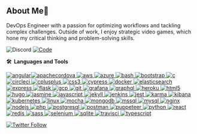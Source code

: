 ## About Me🔎

DevOps Engineer with a passion for optimizing workflows and tackling complex challenges. Outside of work, I enjoy strategic video games, which hone my critical thinking and problem-solving skills.

<!--START_SECTION:waka-->

![Discord](https://img.shields.io/discord/722504565060010035?style=flat-square&logo=Discord&label=Discord&link=https%3A%2F%2Fdiscord.gg%2FUbetHfu)
[![Code](https://wakatime.com/badge/user/018e538b-3f55-4e8e-95fa-6c3225418eed/project/018e5397-e230-494c-ad7e-a876a6ad1176.svg)](https://wakatime.com/badge/user/018e538b-3f55-4e8e-95fa-6c3225418eed/project/018e5397-e230-494c-ad7e-a876a6ad1176)

**🛠️  Languages and Tools**

[![angular](https://angular.io/assets/images/logos/angular/angular.svg)](https://angular.io)[![apachecordova](https://www.vectorlogo.zone/logos/apache_cordova/apache_cordova-icon.svg) ](https://cordova.apache.org/)[![aws](https://raw.githubusercontent.com/devicons/devicon/master/icons/amazonwebservices/amazonwebservices-original-wordmark.svg) ](https://aws.amazon.com)[![azure](https://www.vectorlogo.zone/logos/microsoft_azure/microsoft_azure-icon.svg) ](https://azure.microsoft.com/en-in/)[![bash](https://www.vectorlogo.zone/logos/gnu_bash/gnu_bash-icon.svg) ](https://www.gnu.org/software/bash/)[![bootstrap](https://raw.githubusercontent.com/devicons/devicon/master/icons/bootstrap/bootstrap-plain-wordmark.svg) ](https://getbootstrap.com)[![c](https://raw.githubusercontent.com/devicons/devicon/master/icons/c/c-original.svg) ](https://www.cprogramming.com/)[![circleci](https://www.vectorlogo.zone/logos/circleci/circleci-icon.svg) ](https://circleci.com)[![cplusplus](https://raw.githubusercontent.com/devicons/devicon/master/icons/cplusplus/cplusplus-original.svg) ](https://www.w3schools.com/cpp/)[![css3](https://raw.githubusercontent.com/devicons/devicon/master/icons/css3/css3-original-wordmark.svg) ](https://www.w3schools.com/css/)[![cypress](https://raw.githubusercontent.com/simple-icons/simple-icons/6e46ec1fc23b60c8fd0d2f2ff46db82e16dbd75f/icons/cypress.svg) ](https://www.cypress.io)[![docker](https://raw.githubusercontent.com/devicons/devicon/master/icons/docker/docker-original-wordmark.svg) ](https://www.docker.com/)[![elasticsearch](https://www.vectorlogo.zone/logos/elastic/elastic-icon.svg) ](https://www.elastic.co)[![express](https://raw.githubusercontent.com/devicons/devicon/master/icons/express/express-original-wordmark.svg) ](https://expressjs.com)[![flask](https://www.vectorlogo.zone/logos/pocoo_flask/pocoo_flask-icon.svg) ](https://flask.palletsprojects.com/)[![gcp](https://www.vectorlogo.zone/logos/google_cloud/google_cloud-icon.svg) ](https://cloud.google.com)[![git](https://www.vectorlogo.zone/logos/git-scm/git-scm-icon.svg) ](https://git-scm.com/)[![grafana](https://www.vectorlogo.zone/logos/grafana/grafana-icon.svg) ](https://grafana.com)[![graphql](https://www.vectorlogo.zone/logos/graphql/graphql-icon.svg) ](https://graphql.org)[![heroku](https://www.vectorlogo.zone/logos/heroku/heroku-icon.svg) ](https://heroku.com)[![html5](https://raw.githubusercontent.com/devicons/devicon/master/icons/html5/html5-original-wordmark.svg) ](https://www.w3.org/html/)[![hugo](https://api.iconify.design/logos-hugo.svg) ](https://gohugo.io/)[![jasmine](https://www.vectorlogo.zone/logos/jasmine/jasmine-icon.svg) ](https://jasmine.github.io/)[![javascript](https://raw.githubusercontent.com/devicons/devicon/master/icons/javascript/javascript-original.svg) ](https://developer.mozilla.org/en-US/docs/Web/JavaScript)[![jekyll](https://www.vectorlogo.zone/logos/jekyllrb/jekyllrb-icon.svg) ](https://jekyllrb.com/)[![jenkins](https://www.vectorlogo.zone/logos/jenkins/jenkins-icon.svg) ](https://www.jenkins.io)[![jest](https://www.vectorlogo.zone/logos/jestjsio/jestjsio-icon.svg) ](https://jestjs.io)[![karma](https://raw.githubusercontent.com/detain/svg-logos/780f25886640cef088af994181646db2f6b1a3f8/svg/karma.svg) ](https://karma-runner.github.io/latest/index.html)[![kibana](https://www.vectorlogo.zone/logos/elasticco_kibana/elasticco_kibana-icon.svg) ](https://www.elastic.co/kibana)[![kubernetes](https://www.vectorlogo.zone/logos/kubernetes/kubernetes-icon.svg) ](https://kubernetes.io)[![linux](https://raw.githubusercontent.com/devicons/devicon/master/icons/linux/linux-original.svg) ](https://www.linux.org/)[![mocha](https://www.vectorlogo.zone/logos/mochajs/mochajs-icon.svg) ](https://mochajs.org)[![mongodb](https://raw.githubusercontent.com/devicons/devicon/master/icons/mongodb/mongodb-original-wordmark.svg) ](https://www.mongodb.com/)[![mssql](https://www.svgrepo.com/show/303229/microsoft-sql-server-logo.svg) ](https://www.microsoft.com/en-us/sql-server)[![mysql](https://raw.githubusercontent.com/devicons/devicon/master/icons/mysql/mysql-original-wordmark.svg) ](https://www.mysql.com/)[![nginx](https://raw.githubusercontent.com/devicons/devicon/master/icons/nginx/nginx-original.svg) ](https://www.nginx.com)[![nodejs](https://raw.githubusercontent.com/devicons/devicon/master/icons/nodejs/nodejs-original-wordmark.svg) ](https://nodejs.org)[![php](https://raw.githubusercontent.com/devicons/devicon/master/icons/php/php-original.svg) ](https://www.php.net)[![postgresql](https://raw.githubusercontent.com/devicons/devicon/master/icons/postgresql/postgresql-original-wordmark.svg) ](https://www.postgresql.org)[![postman](https://www.vectorlogo.zone/logos/getpostman/getpostman-icon.svg) ](https://postman.com)[![puppeteer](https://www.vectorlogo.zone/logos/pptrdev/pptrdev-official.svg) ](https://github.com/puppeteer/puppeteer)[![python](https://raw.githubusercontent.com/devicons/devicon/master/icons/python/python-original.svg) ](https://www.python.org)[![react](https://raw.githubusercontent.com/devicons/devicon/master/icons/react/react-original-wordmark.svg) ](https://reactjs.org/)[![redis](https://raw.githubusercontent.com/devicons/devicon/master/icons/redis/redis-original-wordmark.svg) ](https://redis.io)[![sass](https://raw.githubusercontent.com/devicons/devicon/master/icons/sass/sass-original.svg) ](https://sass-lang.com)[![selenium](https://raw.githubusercontent.com/detain/svg-logos/780f25886640cef088af994181646db2f6b1a3f8/svg/selenium-logo.svg) ](https://www.selenium.dev)[![sqlite](https://www.vectorlogo.zone/logos/sqlite/sqlite-icon.svg) ](https://www.sqlite.org/)[![travisci](https://www.vectorlogo.zone/logos/travis-ci/travis-ci-icon.svg) ](https://travis-ci.org)[![typescript](https://raw.githubusercontent.com/devicons/devicon/master/icons/typescript/typescript-original.svg)](https://www.typescriptlang.org/)

<!--END_SECTION:waka-->

[![Twitter Follow](https://img.shields.io/twitter/follow/Nicco_nike)](https://twitter.com/intent/follow?screen_name=nicco_nike)

<!-- ## Lang & Tools🎯

![PHP](https://img.shields.io/badge/php-%23777BB4.svg?style=for-the-badge&logo=php&logoColor=white)
![NPM](https://img.shields.io/badge/NPM-%23CB3837.svg?style=for-the-badge&logo=npm&logoColor=white)
![JavaScript](https://img.shields.io/badge/javascript-%23323330.svg?style=for-the-badge&logo=javascript&logoColor=%23F7DF1E)
![CSS3](https://img.shields.io/badge/css3-%231572B6.svg?style=for-the-badge&logo=css3&logoColor=white)
![HTML5](https://img.shields.io/badge/html5-%23E34F26.svg?style=for-the-badge&logo=html5&logoColor=white)
![YAML](https://img.shields.io/badge/yaml-%23ffffff.svg?style=for-the-badge&logo=yaml&logoColor=151515)
![TypeScript](https://img.shields.io/badge/typescript-%23007ACC.svg?style=for-the-badge&logo=typescript&logoColor=white)
![Markdown](https://img.shields.io/badge/markdown-%23000000.svg?style=for-the-badge&logo=markdown&logoColor=white)
![Git](https://img.shields.io/badge/git-%23F05033.svg?style=for-the-badge&logo=git&logoColor=white)
![Visual Studio Code](https://img.shields.io/badge/Visual%20Studio%20Code-0078d7.svg?style=for-the-badge&logo=visual-studio-code&logoColor=white) -->

<!-- START nicco -->

<!--
**Nicconike/Nicconike** is a ✨ _special_ ✨ repository because its `README.md` (this file) appears on your GitHub profile.

Here are some ideas to get you started:

- 🔭 I’m currently working on ...
- 🌱 I’m currently learning ...
- 👯 I’m looking to collaborate on ...
- 🤔 I’m looking for help with ...
- 💬 Ask me about ...
- 📫 How to reach me: ...
- 😄 Pronouns: ...
- ⚡ Fun fact: ...
-->
